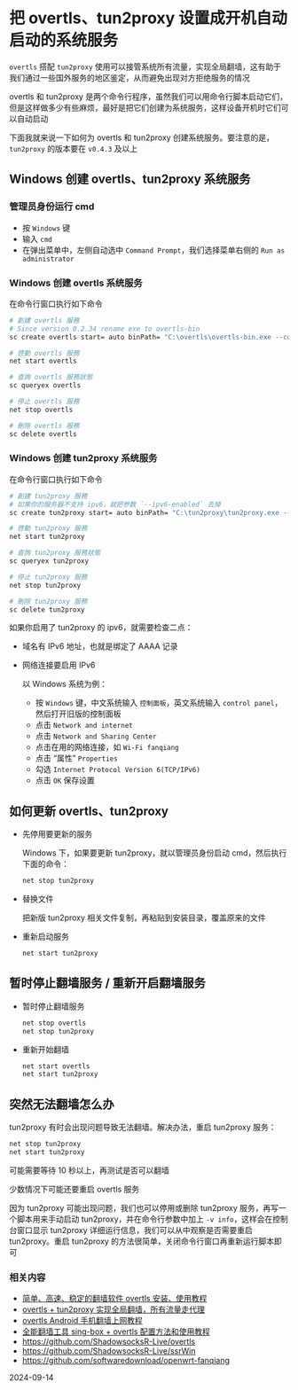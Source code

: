 # 把 overtls、tun2proxy 设置成开机自动启动的系统服务

`overtls` 搭配 `tun2proxy` 使用可以接管系统所有流量，实现全局翻墙，这有助于我们通过一些国外服务的地区鉴定，从而避免出现对方拒绝服务的情况

overtls 和 tun2proxy 是两个命令行程序，虽然我们可以用命令行脚本启动它们，但是这样做多少有些麻烦，最好是把它们创建为系统服务，这样设备开机时它们可以自动启动

下面我就来说一下如何为 overtls 和 tun2proxy 创建系统服务。要注意的是，  `tun2proxy` 的版本要在 `v0.4.3` 及以上

## Windows 创建 overtls、tun2proxy 系统服务

### 管理员身份运行 cmd

- 按 `Windows` 键
- 输入 `cmd`
- 在弹出菜单中，左侧自动选中 `Command Prompt`，我们选择菜单右侧的 `Run as administrator`

### Windows 创建 overtls 系统服务

在命令行窗口执行如下命令

```sh
# 創建 overtls 服務
# Since version 0.2.34 rename exe to overtls-bin
sc create overtls start= auto binPath= "C:\overtls\overtls-bin.exe --config C:\overtls\config.json --daemonize"

# 啓動 overtls 服務
net start overtls

# 查詢 overtls 服務狀態
sc queryex overtls

# 停止 overtls 服務
net stop overtls

# 刪除 overtls 服務
sc delete overtls
```

### Windows 创建 tun2proxy 系统服务

在命令行窗口执行如下命令

```sh
# 創建 tun2proxy 服務
# 如果你的服务器不支持 ipv6，就把参数 `--ipv6-enabled` 去掉
sc create tun2proxy start= auto binPath= "C:\tun2proxy\tun2proxy.exe --setup --proxy socks5://127.0.0.1:1080 --bypass 7.6.5.4 --bypass 3.2.1.0 --ipv6-enabled --daemonize"

# 啓動 tun2proxy 服務
net start tun2proxy

# 查詢 tun2proxy 服務狀態
sc queryex tun2proxy

# 停止 tun2proxy 服務
net stop tun2proxy

# 刪除 tun2proxy 服務
sc delete tun2proxy
```

如果你启用了 tun2proxy 的 ipv6，就需要检查二点：
- 域名有 IPv6 地址，也就是绑定了 AAAA 记录
- 网络连接要启用 IPv6

   以 Windows 系统为例：

   - 按 `Windows` 键，中文系统输入 `控制面板`，英文系统输入 `control panel`，然后打开旧版的控制面板
   - 点击 `Network and internet`
   - 点击 `Network and Sharing Center`
   - 点击在用的网络连接，如 `Wi-Fi fanqiang`
   - 点击 “属性” `Properties`
   - 勾选 `Internet Protocol Version 6(TCP/IPv6)`
   - 点击 `OK` 保存设置


## 如何更新 overtls、tun2proxy

- 先停用要更新的服务

   Windows 下，如果要更新 tun2proxy，就以管理员身份启动 cmd，然后执行下面的命令：

   ```bash
   net stop tun2proxy
   ```

- 替换文件

    把新版 tun2proxy 相关文件复制，再粘贴到安装目录，覆盖原来的文件

- 重新启动服务

   ```bash
   net start tun2proxy
   ```

## 暂时停止翻墙服务 / 重新开启翻墙服务

- 暂时停止翻墙服务

   ```bash
   net stop overtls
   net stop tun2proxy
   ```

- 重新开始翻墙

   ```bash
   net start overtls
   net start tun2proxy
   ```

## 突然无法翻墙怎么办

tun2proxy 有时会出现问题导致无法翻墙。解决办法，重启 tun2proxy 服务：

   ```bash
   net stop tun2proxy
   net start tun2proxy
   ```

可能需要等待 10 秒以上，再测试是否可以翻墙

少数情况下可能还要重启 overtls 服务

因为 tun2proxy 可能出现问题，我们也可以停用或删除 tun2proxy 服务，再写一个脚本用来手动启动 tun2proxy，并在命令行参数中加上 `-v info`，这样会在控制台窗口显示 tun2proxy 详细运行信息，我们可以从中观察是否需要重启 tun2proxy。重启 tun2proxy 的方法很简单，关闭命令行窗口再重新运行脚本即可


### 相关内容

- [简单、高速、稳定的翻墙软件 overtls 安装、使用教程](05.4.md)
- [overtls + tun2proxy 实现全局翻墙，所有流量走代理](05.42.md)
- [overtls Android 手机翻墙上网教程](05.43.md)
- [全能翻墙工具 sing-box + overtls 配置方法和使用教程](05.45.md)
- <https://github.com/ShadowsocksR-Live/overtls>
- <https://github.com/ShadowsocksR-Live/ssrWin>
- <https://github.com/softwaredownload/openwrt-fanqiang>

2024-09-14